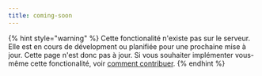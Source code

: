 ```yaml
---
title: coming-soon
---
```


{% hint style="warning" %}
Cette fonctionalité n'existe pas sur le serveur. Elle est en cours de dévelopment ou planifiée pour une prochaine mise à jour. Cette page n'est donc pas à jour. Si vous souhaiter implémenter vous-même cette fonctionalité, voir [comment contribuer](contribuer/contribuer.md).
{% endhint %}
